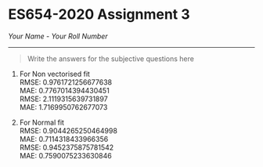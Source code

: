 # ES654-2020 Assignment 3

*Your Name* - *Your Roll Number*

------

> Write the answers for the subjective questions here

1. For Non vectorised fit \
RMSE:  0.9761721256677638 \
MAE:  0.7767014394430451 \
RMSE:  2.1119315639731897 \
MAE:  1.7169950762677073


4. For Normal fit \
RMSE:  0.9044265250464998 \
MAE:  0.7114318433966356 \
RMSE: 0.9452375875781542 \
MAE:  0.7590075233630846